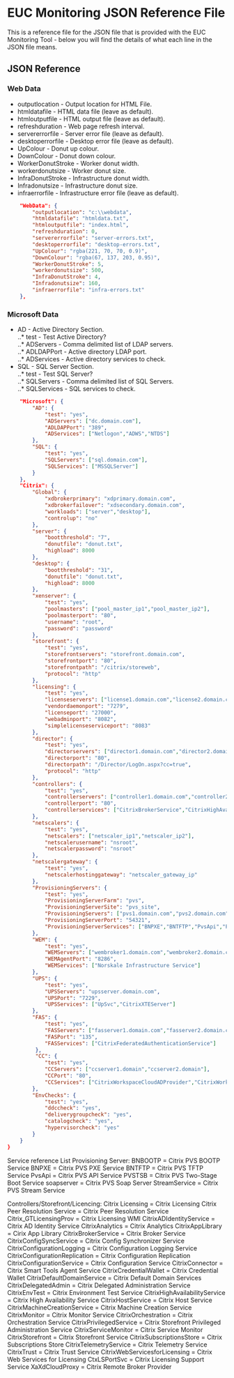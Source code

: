 # EUC Monitoring JSON Reference File

This is a reference file for the JSON file that is provided with the EUC Monitoring Tool - below you will find the details of what each line in the JSON file means.

## JSON Reference
### Web Data
* outputlocation - Output location for HTML File.
* htmldatafile - HTML data file (leave as default).
* htmloutputfile - HTML output file (leave as default).
* refreshduration - Web page refresh interval.<br />
* servererrorfile - Server error file (leave as default).<br />
* desktoperrorfile - Desktop error file (leave as default).<br />
* UpColour - Donut up colour.<br />
* DownColour - Donut down colour.<br />
* WorkerDonutStroke - Worker donut width.<br />
* workerdonutsize - Worker donut size.<br />
* InfraDonutStroke - Infrastructure donut width.<br />
* Infradonutsize - Infrastructure donut size.<br />
* infraerrorfile - Infrastructure error file (leave as default).<br />
```json
    "WebData": {
        "outputlocation": "c:\\webdata", 
        "htmldatafile": "htmldata.txt", 
        "htmloutputfile": "index.html", 
        "refreshduration": 0,
        "servererrorfile": "server-errors.txt", 
        "desktoperrorfile": "desktop-errors.txt", 
        "UpColour": "rgba(221, 70, 70, 0.9)",
        "DownColour": "rgba(67, 137, 203, 0.95)", 
        "WorkerDonutStroke": 5,
        "workerdonutsize": 500, 
        "InfraDonutStroke": 4, 
        "Infradonutsize": 160, 
        "infraerrorfile": "infra-errors.txt" 
    }, 
```
### Microsoft Data
* AD - Active Directory Section.<br />
..* test - Test Active Directory?<br />
..* ADServers - Comma delimited list of LDAP servers.<br />
..* ADLDAPPort - Active directory LDAP port.<br />
..* ADServices - Active directory services to check.<br />
* SQL - SQL Server Section.<br />
..* test - Test SQL Server?<br />
..* SQLServers - Comma delimited list of SQL Servers.<br />
..* SQLServices - SQL services to check.<br />
```json
    "Microsoft": { 
        "AD": { 
            "test": "yes", 
            "ADServers": ["dc.domain.com"], 
            "ADLDAPPort": "389",
            "ADServices": ["Netlogon","ADWS","NTDS"]
        },
        "SQL": {
            "test": "yes", 
            "SQLServers": ["sql.domain.com"], 
            "SQLServices": ["MSSQLServer"]
        }
    },
    "Citrix": {
        "Global": {
            "xdbrokerprimary": "xdprimary.domain.com",
            "xdbrokerfailover": "xdsecondary.domain.com",
            "workloads": ["server","desktop"],
            "controlup": "no"
        },
        "server": {
            "bootthreshold": "7",
            "donutfile": "donut.txt",
            "highload": 8000
        },
        "desktop": {
            "bootthreshold": "31",
            "donutfile": "donut.txt",
            "highload": 8000
        },
        "xenserver": {
            "test": "yes",
            "poolmasters": ["pool_master_ip1","pool_master_ip2"],
            "poolmasterport": "80",
            "username": "root",
            "password": "password"
        },
        "storefront": {
            "test": "yes",
            "storefrontservers": "storefront.domain.com",
            "storefrontport": "80",
            "storefrontpath": "/citrix/storeweb",
            "protocol": "http"
        },
        "licensing": {
            "test": "yes",
            "licenseservers": ["license1.domain.com","license2.domain.com"],
            "vendordaemonport": "7279",
            "licenseport": "27000",
            "webadminport": "8082",
            "simplelicenseserviceport": "8083"
        },
        "director": {
            "test": "yes",            
            "directorservers": ["director1.domain.com","director2.domain.com"],
            "directorport": "80",
            "directorpath": "/Director/LogOn.aspx?cc=true",
            "protocol": "http"
        },
        "controllers": {
            "test": "yes",
            "controllerservers": ["controller1.domain.com","controller2.domain.com"],
            "controllerport": "80",
            "controllerservices": ["CitrixBrokerService","CitrixHighAvailabilityService","CitrixConfigSyncService","CitrixConfigurationService","CitrixConfigurationLogging","CitrixDelegatedAdmin","CitrixADIdentityService","CitrixMachineCreationService","CitrixHostService","CitrixEnvTest","CitrixMonitor","CitrixAnalytics","CitrixAppLibrary","CitrixOrchestration"]
        },
        "netscalers": {
            "test": "yes",
            "netscalers": ["netscaler_ip1","netscaler_ip2"],
            "netscalerusername": "nsroot",
            "netscalerpassword": "nsroot"
        },
        "netscalergateway": {
            "test": "yes",
            "netscalerhostinggateway": "netscaler_gateway_ip"
        },
        "ProvisioningServers": {
            "test": "yes",
            "ProvisioningServerFarm": "pvs",
            "ProvisioningServerSite": "pvs_site",
            "ProvisioningServers": ["pvs1.domain.com","pvs2.domain.com"],
            "ProvisioningServerPort": "54321",
            "ProvisioningServerServices": ["BNPXE","BNTFTP","PvsApi","PVSTSB","soapserver","StreamService"]
        },
        "WEM": {
            "test": "yes",
            "WEMServers": ["wembroker1.domain.com","wembroker2.domain.com"],
            "WEMAgentPort": "8286",
            "WEMServices": ["Norskale Infrastructure Service"]
        },
        "UPS": {
            "test": "yes",
            "UPSServers": "upsserver.domain.com",
            "UPSPort": "7229",
            "UPSServices": ["UpSvc","CitrixXTEServer"]
        },
        "FAS": {
            "test": "yes",
            "FASServers": ["fasserver1.domain.com","fasserver2.domain.com"],
            "FASPort": "135",
            "FASServices": ["CitrixFederatedAuthenticationService"]
         },   
         "CC": {
            "test": "yes",
            "CCServers": ["ccserver1.domain","ccserver2.domain"],
            "CCPort": "80",
            "CCServices": ["CitrixWorkspaceCloudADProvider","CitrixWorkspaceCloudAgentDiscovery","CitrixWorkspaceCloudAgentLogger","CitrixWorkspaceCloudAgentSystem","CitrixWorkspaceCloudAgentWatchDog","CitrixWorkspaceCloudCredentialProvider","CitrixWorkspaceCloudWebRelayProvider","CitrixConfigSyncService","CitrixHighAvailabilityService","Citrix NetScaler Cloud Gateway","XaXdCloudProxy","RemoteHCLServer","SessionManagerProxy"]
        },
        "EnvChecks": {
            "test": "yes",
            "ddccheck": "yes",
            "deliverygroupcheck": "yes",
            "catalogcheck": "yes",
            "hypervisorcheck": "yes"
        }
    }
}
```

Service reference List
Provisioning Server:
BNBOOTP = Citrix PVS BOOTP Service
BNPXE = Citrix PVS PXE Service
BNTFTP = Citrix PVS TFTP Service
PvsApi = Citrix PVS API Service
PVSTSB = Citrix PVS Two-Stage Boot Service
soapserver = Citrix PVS Soap Server
StreamService = Citrix PVS Stream Service

Controllers/Storefront/Licencing:
Citrix Licensing  = Citrix Licensing
Citrix Peer Resolution Service = Citrix Peer Resolution Service
Citrix_GTLicensingProv = Citrix Licensing WMI
CitrixADIdentityService = Citrix AD Identity Service
CitrixAnalytics = Citrix Analytics
CitrixAppLibrary = Cirix App Library
CitrixBrokerService = Citrix Broker Service
CitrixConfigSyncService = Citrix Config Synchronizer Service
CitrixConfigurationLogging = Citrix Configuration Logging Service
CitrixConfigurationReplication = Citrix Configuration Replication
CitrixConfigurationService = Citrix Configuration Service
CitrixConnector = Citrix Smart Tools Agent Service
CitrixCredentialWallet = Citrix Credential Wallet
CitrixDefaultDomainService = Citrix Default Domain Services
CitrixDelegatedAdmin = Citrix Delegated Administration Service
CitrixEnvTest = Citrix Environment Test Service
CitrixHighAvailabilityService = Citrix High Availability Service
CitrixHostService = Citrix Host Service
CitrixMachineCreationService = Citrix Machine Creation Service
CitrixMonitor = Citrix Monitor Service
CitrixOrchestration = Citrix Orchestration Service
CitrixPrivilegedService = Citrix Storefront Privileged Administration Service
CitrixServiceMonitor = Citrix Service Monitor
CitrixStorefront = Citrix Storefront Service
CitrixSubscriptionsStore = Citrix Subscriptions Store
CitrixTelemetryService = Citrix Telemetry Service
CitrixTrust = Citrix Trust Service
CitrixWebServicesforLicensing = Citrix Web Services for Licensing
CtxLSPortSvc = Citrix Licensing Support Service
XaXdCloudProxy = Citrix Remote Broker Provider

